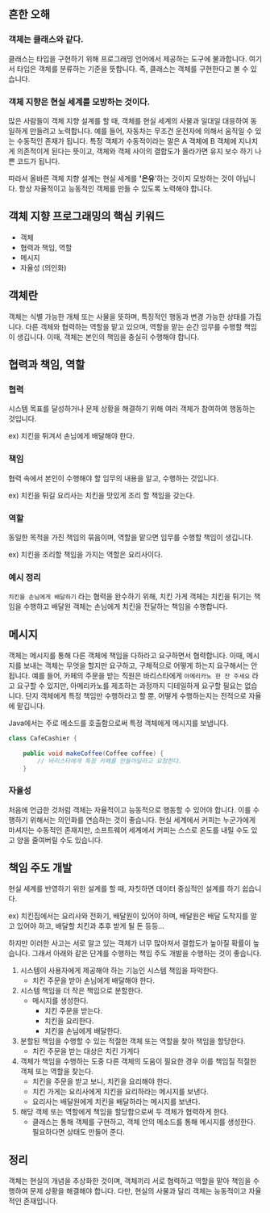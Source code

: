## 흔한 오해

### 객체는 클래스와 같다.

클래스는 타입을 구현하기 위해 프로그래밍 언어에서 제공하는 도구에 불과합니다. 여기서 타입은 객체를 분류하는 기준을 뜻합니다. 즉, 클래스는 객체를 구현한다고 볼 수 있습니다.

### 객체 지향은 현실 세계를 모방하는 것이다.

많은 사람들이 객체 지향 설계를 할 때, 객체를 현실 세계의 사물과 일대일 대응하여 동일하게 만들려고 노력합니다. 예를 들어, 자동차는 무조건 운전자에 의해서 움직일 수 있는 수동적인 존재가 됩니다. 특정 객체가 수동적이라는 말은 A 객체에 B 객체에 지나치게 의존적이게 된다는 뜻이고, 객체와 객체 사이의 결합도가 올라가면 유지 보수 하기 나쁜 코드가 됩니다.

따라서 올바른 객체 지향 설계는 현실 세계를 **'은유**'하는 것이지 모방하는 것이 아닙니다. 항상 자율적이고 능동적인 객체를 만들 수 있도록 노력해야 합니다.

## 객체 지향 프로그래밍의 핵심 키워드

- 객체
- 협력과 책임, 역할
- 메시지
- 자율성 (의인화)

## 객체란

객체는 식별 가능한 개체 또는 사물을 뜻하며, 특징적인 행동과 변경 가능한 상태를 가집니다. 다른 객체와 협력하는 역할을 맡고 있으며, 역할을 맡는 순간 임무를 수행할 책임이 생깁니다. 이때, 객체는 본인의 책임을 충실히 수행해야 합니다.

## 협력과 책임, 역할

### 협력

시스템 목표를 달성하거나 문제 상황을 해결하기 위해 여러 객체가 참여하여 행동하는 것입니다.

ex) 치킨을 튀겨서 손님에게 배달해야 한다.

### 책임

협력 속에서 본인이 수행해야 할 임무의 내용을 알고, 수행하는 것입니다.

ex) 치킨을 튀길 요리사는 치킨을 맛있게 조리 할 책임을 갖는다.

### 역할

동일한 목적을 가진 책임의 묶음이며, 역할을 맡으면 임무를 수행할 책임이 생깁니다.

ex) 치킨을 조리할 책임을 가지는 역할은 요리사이다.

### 예시 정리

`치킨을 손님에게 배달하기` 라는 협력을 완수하기 위해, 치킨 가게 객체는 치킨을 튀기는 책임을 수행하고 배달원 객체는 손님에게 치킨을 전달하는 책임을 수행합니다.

## 메시지

객체는 메시지를 통해 다른 객체에 책임을 다하라고 요구하면서 협력합니다. 이때, 메시지를 보내는 객체는 무엇을 할지만 요구하고, 구체적으로 어떻게 하는지 요구해서는 안 됩니다. 예를 들어, 카페의 주문을 받는 직원은 바리스타에게 `아메리카노 한 잔 주세요` 라고 요구할 수 있지만, 아메리카노를 제조하는 과정까지 디테일하게 요구할 필요는 없습니다. 단지 객체에게 특정 책임만 수행하라고 할 뿐, 어떻게 수행하는지는 전적으로 자율에 맡깁니다.

Java에서는 주로 메소드를 호출함으로써 특정 객체에게 메시지를 보냅니다.

```java
class CafeCashier {
    
    public void makeCoffee(Coffee coffee) {
        // 바리스타에게 특정 카페를 만들어달라고 요청한다.
    }
```

### 자율성

처음에 언급한 것처럼 객체는 자율적이고 능동적으로 행동할 수 있어야 합니다. 이를 수행하기 위해서는 의인화를 연습하는 것이 좋습니다. 현실 세계에서 커피는 누군가에게 마셔지는 수동적인 존재지만, 소프트웨어 세계에서 커피는 스스로 온도를 내릴 수도 있고 양을 줄여버릴 수도 있습니다.

## 책임 주도 개발

현실 세계를 반영하기 위한 설계를 할 때, 자칫하면 데이터 중심적인 설계를 하기 쉽습니다. 

ex) 치킨집에서는 요리사와 전화기, 배달원이 있어야 하며, 배달원은 배달 도착지를 알고 있어야 하고, 배달할 치킨과 추후 받게 될 돈 등등...

하지만 이러한 사고는 서로 알고 있는 객체가 너무 많아져서 결합도가 높아질 확률이 높습니다. 그래서 아래와 같은 단계를 수행하는 책임 주도 개발을 수행하는 것이 좋습니다.

1. 시스템이 사용자에게 제공해야 하는 기능인 시스템 책임을 파악한다.
    - 치킨 주문을 받아 손님에게 배달해야 한다.
2. 시스템 책임을 더 작은 책임으로 분할한다.
    - 메시지를 생성한다.
        - 치킨 주문을 받는다.
        - 치킨을 요리한다.
        - 치킨을 손님에게 배달한다.
3. 분할된 책임을 수행할 수 있는 적절한 객체 또는 역할을 찾아 책임을 할당한다.
    - 치킨 주문을 받는 대상은 치킨 가게다
4. 객체가 책임을 수행하는 도중 다른 객체의 도움이 필요한 경우 이를 책임질 적절한 객체 또는 역할을 찾는다.
    - 치킨을 주문을 받고 보니, 치킨을 요리해야 한다.
    - 치킨 가게는 요리사에게 치킨을 요리하라는 메시지를 보낸다.
    - 요리사는 배달원에게 치킨을 배달하라는 메시지를 보낸다.
5. 해당 객체 또는 역할에게 책임을 할당함으로써 두 객체가 협력하게 한다.
    - 클래스는 통해 객체를 구현하고, 객체 안의 메소드를 통해 메시지를 생성한다. 필요하다면 상태도 만들어 준다.
    

## 정리

객체는 현실의 개념을 추상화한 것이며, 객체끼리 서로 협력하고 역할을 맡아 책임을 수행하여 문제 상황을 해결해야 합니다. 다만, 현실의 사물과 달리 객체는 능동적이고 자율적인 존재입니다.
